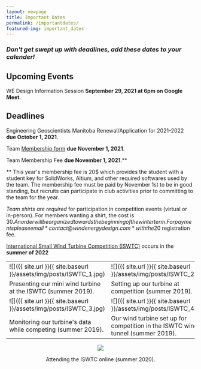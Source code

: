 ```yaml
---
layout: newpage
title: Important Dates
permalink: /importantdates/
featured-img: important_dates
---
```

### *Don't get swept up with deadlines, add these dates to your calender!*





## **Upcoming Events**

WE Design Information Session **September 29, 2021 at 6pm on Google Meet**.


## **Deadlines**

Engineering Geoscientists Manitoba Renewal/Application for 2021-2022 **due October 1, 2021**.

Team [Membership form](https://forms.gle/shpFyYurkM1quY3K7 "2021-2022 WE Design Membership Form")  **due November 1, 2021**.

Team Membership Fee **due November 1, 2021**.**

 ** This year's membership fee is 20$ which provides the student with a student key for SolidWorks, Altium, and other required softwares used by the team. 
The membership fee must be paid by November 1st to be in good standing, but recruits can participate in club activities prior to committing to the team for the year. 

*Team shirts are required* for participation in competition events (virtual or in-person). 
For members wanting a shirt, the cost is 30$. An order will be organized towards the beginning of the winter term. 
For payments please email *contact@windenergydesign.com* with the 20$ registration fee.

[International Small Wind Turbine Competition (ISWTC)](https://www.hanze.nl/eng/education/engineering/school-of-engineering/organisation/contest/international-small-wind-turbine-contest/contest/iswtc/iswtc-history) occurs in the **summer of 2022**



|   |   |
|---|---|
![]({{ site.url }}{{ site.baseurl }}/assets/img/posts/ISWTC_1.jpg)|![]({{ site.url }}{{ site.baseurl }}/assets/img/posts/ISWTC_2.jpg)
|Presenting our mini wind turbine at the ISWTC (summer 2019).|Setting up our turbine at competition (summer 2019).|
![]({{ site.url }}{{ site.baseurl }}/assets/img/posts/ISWTC_3.jpg)|![]({{ site.url }}{{ site.baseurl }}/assets/img/posts/ISWTC_4.jpg)
|Monitoring our turbine's data while competing (summer 2019).|Our wind turbine set up for competition in the ISWTC wind tunnel (summer 2019).|

  
<p align="center">
  <img src=("{{site.url}}{{site.baseurl}}/assets/img/posts/ISWTC(2020).jpg")>
</p>
<p align="center">
Attending the ISWTC online (summer 2020).
</p>
